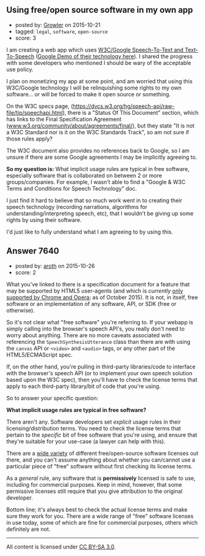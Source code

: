 ## Using free/open source software in my own app

- posted by: [Growler](https://stackexchange.com/users/238615/growler) on 2015-10-21
- tagged: `legal`, `software`, `open-source`
- score: 3

I am creating a web app which uses [W3C/Google Speech-To-Text and Text-To-Speech][1] ([Google Demo of their technology here][2]). I shared the progress with some developers who mentioned I should be wary of the acceptable use policy.

I plan on monetizing my app at some point, and am worried that using this W3C/Google technology I will be relinquishing some rights to my own software... or will be forced to make it open source or something.

On the W3C specs page, (https://dvcs.w3.org/hg/speech-api/raw-file/tip/speechapi.html), there is a "Status Of This Document" section, which has links to the Final Specification Agreement (www.w3.org/community/about/agreements/final/), but they state "It is not a W3C Standard nor is it on the W3C Standards Track", so am not sure if those rules apply?

The W3C document also provides no references back to Google, so I am unsure if there are some Google agreements I may be implicitly agreeing to.

**So my question is:** What implicit usage rules are typical in free software, especially software that is collaborated on between 2 or more groups/companies. For example, I wasn't able to find a "Google & W3C Terms and Conditions for Speech Technology" doc.

I just find it hard to believe that so much work went in to creating their speech technology (recording narrations, algorithms for understanding/interpreting speech, etc), that I wouldn't be giving up some rights by using their software. 

I'd just like to fully understand what I am agreeing to by using this.


  [1]: https://dvcs.w3.org/hg/speech-api/raw-file/tip/speechapi.html
  [2]: https://www.google.com/intl/en/chrome/demos/speech.html


## Answer 7640

- posted by: [aroth](https://stackexchange.com/users/301489/aroth) on 2015-10-26
- score: 2

<p>What you've linked to there is a specification document for a feature that may be supported by HTML5 user-agents (and which is <em>currently</em> <a href="http://caniuse.com/#feat=speech-recognition" rel="nofollow">only supported by Chrome and Opera</a>; as of October 2015).  It is not, in itself, free software or an implementation of any software, API, or SDK (free or otherwise).</p>

<p>So it's not clear what "free software" you're referring to.  If your webapp is simply calling into the browser's speech API's, you really don't need to worry about anything.  There are no more caveats associated with referencing the <code>SpeechSynthesisUtterance</code> class than there are with using the <code>canvas</code> API or <code>&lt;video&gt;</code> and <code>&lt;audio&gt;</code> tags, or any other part of the HTML5/ECMAScript spec.    </p>

<p>If, on the other hand, you're pulling in third-party libraries/code to interface with the browser's speech API (or to implement your own speech solution based upon the W3C spec), then you'll have to check the license terms that apply to each third-party library/bit of code that you're using.  </p>

<p>So to answer your specific question:</p>

<p><strong>What implicit usage rules are typical in free software?</strong></p>

<p>There aren't any.  Software developers set <em>explicit</em> usage rules in their licensing/distribution terms.  You need to check the license terms that pertain to the <em>specific</em> bit of free software that you're using, and ensure that they're suitable for your use-case (a lawyer can help with this).  </p>

<p>There are a <a href="https://en.wikipedia.org/wiki/Comparison_of_free_and_open-source_software_licenses" rel="nofollow">wide variety</a> of different free/open-source software licenses out there, and you can't assume anything about whether you can/cannot use a particular piece of "free" software without first checking its license terms.  </p>

<p>As a <em>general</em> rule, any software that is <strong>permissively</strong> licensed is safe to use, including for commercial purposes.  Keep in mind, however, that some permissive licenses still require that you give attribution to the original developer.  </p>

<p>Bottom line; it's always best to check the actual license terms and make sure they work for you.  There are a wide range of "free" software licenses in use today, some of which are fine for commercial purposes, others which definitely are not.</p>




---

All content is licensed under [CC BY-SA 3.0](https://creativecommons.org/licenses/by-sa/3.0/).
